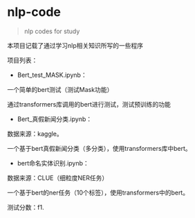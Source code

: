 # nlp-code
> nlp codes for study

本项目记载了通过学习nlp相关知识所写的一些程序

项目列表：

* Bert_test_MASK.ipynb：

一个简单的bert测试（测试Mask功能）

通过transformers库调用的bert进行测试，测试预训练的功能

* Bert_真假新闻分类.ipynb：

数据来源：kaggle。

一个基于bert真假新闻分类（多分类），使用transformers库中bert。

* bert命名实体识别.ipynb：

数据来源：CLUE（细粒度NER任务）

一个基于bert的ner任务（10个标签），使用transformers中的bert。

测试分数：f1.

